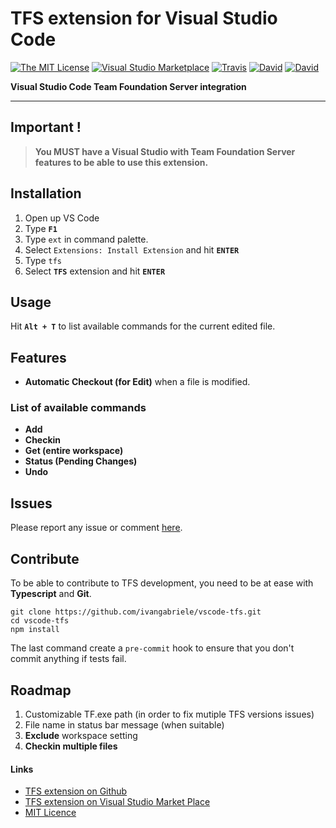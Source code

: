 # TFS extension for Visual Studio Code

[![The MIT License](https://img.shields.io/badge/license-MIT-orange.svg?style=flat-square)](http://opensource.org/licenses/MIT)
[![Visual Studio Marketplace](https://vsmarketplacebadge.apphb.com/installs-short/ivangabriele.vscode-tfs.svg?style=flat-square)](https://marketplace.visualstudio.com/items?itemName=ivangabriele.vscode-tfs)
[![Travis](https://img.shields.io/travis/ivangabriele/vscode-tfs.svg?style=flat-square)](https://travis-ci.org/ivangabriele/vscode-tfs)
[![David](https://img.shields.io/david/ivangabriele/vscode-tfs.svg?style=flat-square)](https://david-dm.org/ivangabriele/vscode-tfs?type=dev)
[![David](https://img.shields.io/david/dev/ivangabriele/vscode-tfs.svg?style=flat-square)](https://david-dm.org/ivangabriele/vscode-tfs?type=dev)

**Visual Studio Code Team Foundation Server integration**

---

## Important !

> **You MUST have a Visual Studio with Team Foundation Server features to be able to use this extension.**

## Installation

1. Open up VS Code
2. Type **`F1`**
3. Type `ext` in command palette.
4. Select `Extensions: Install Extension` and hit **`ENTER`**
5. Type `tfs`
6. Select **`TFS`** extension and hit **`ENTER`**

## Usage

Hit **`Alt + T`** to list available commands for the current edited file.

## Features

- **Automatic Checkout (for Edit)** when a file is modified.

### List of available commands

- **Add**
- **Checkin**
- **Get (entire workspace)**
- **Status (Pending Changes)**
- **Undo**

## Issues

Please report any issue or comment [here](https://github.com/ivangabriele/vscode-tfs/issues).

## Contribute

To be able to contribute to TFS development, you need to be at ease with **Typescript** and **Git**.

    git clone https://github.com/ivangabriele/vscode-tfs.git
    cd vscode-tfs
    npm install

The last command create a `pre-commit` hook to ensure that you don't commit anything if tests fail.

## Roadmap

1. Customizable TF.exe path (in order to fix mutiple TFS versions issues)
2. File name in status bar message (when suitable)
3. **Exclude** workspace setting
4. **Checkin multiple files**

#### Links

- [TFS extension on Github](https://github.com/ivangabriele/vscode-tfs)
- [TFS extension on Visual Studio Market Place](https://marketplace.visualstudio.com/items/ivangabriele.vscode-tfs)
- [MIT Licence](https://github.com/ivangabriele/vscode-tfs/blob/master/LICENCE)
